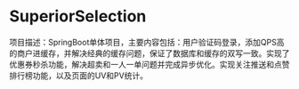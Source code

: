 # SuperiorSelection
项目描述：SpringBoot单体项目，主要内容包括：用户验证码登录，添加QPS高的商户进缓存，并解决经典的缓存问题，保证了数据库和缓存的双写一致。实现了优惠券秒杀功能，解决超卖和一人一单问题并完成异步优化。实现关注推送和点赞排行榜功能，以及页面的UV和PV统计。
